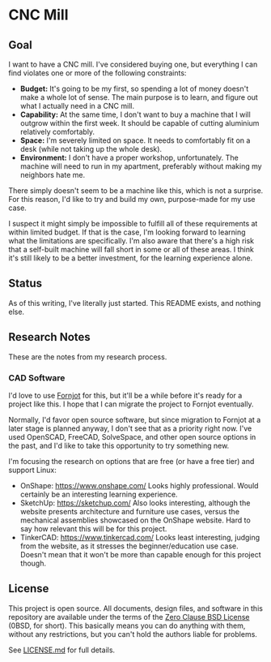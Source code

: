 # CNC Mill

## Goal

I want to have a CNC mill. I've considered buying one, but everything I can find violates one or more of the following constraints:

- **Budget:** It's going to be my first, so spending a lot of money doesn't make a whole lot of sense. The main purpose is to learn, and figure out what I actually need in a CNC mill.
- **Capability:** At the same time, I don't want to buy a machine that I will outgrow within the first week. It should be capable of cutting aluminium relatively comfortably.
- **Space:** I'm severely limited on space. It needs to comfortably fit on a desk (while not taking up the whole desk).
- **Environment:** I don't have a proper workshop, unfortunately. The machine will need to run in my apartment, preferably without making my neighbors hate me.

There simply doesn't seem to be a machine like this, which is not a surprise. For this reason, I'd like to try and build my own, purpose-made for my use case.

I suspect it might simply be impossible to fulfill all of these requirements at within limited budget. If that is the case, I'm looking forward to learning what the limitations are specifically. I'm also aware that there's a high risk that a self-built machine will fall short in some or all of these areas. I think it's still likely to be a better investment, for the learning experience alone.


## Status

As of this writing, I've literally just started. This README exists, and nothing else.


## Research Notes

These are the notes from my research process.

### CAD Software

I'd love to use [Fornjot](https://www.fornjot.app/) for this, but it'll be a while before it's ready for a project like this. I hope that I can migrate the project to Fornjot eventually.

Normally, I'd favor open source software, but since migration to Fornjot at a later stage is planned anyway, I don't see that as a priority right now. I've used OpenSCAD, FreeCAD, SolveSpace, and other open source options in the past, and I'd like to take this opportunity to try something new.

I'm focusing the research on options that are free (or have a free tier) and support Linux:

- OnShape: https://www.onshape.com/
  Looks highly professional. Would certainly be an interesting learning experience.
- SketchUp: https://sketchup.com/
  Also looks interesting, although the website presents architecture and furniture use cases, versus the mechanical assemblies showcased on the OnShape website. Hard to say how relevant this will be for this project.
- TinkerCAD: https://www.tinkercad.com/
  Looks least interesting, judging from the website, as it stresses the beginner/education use case. Doesn't mean that it won't be more than capable enough for this project though.


## License

This project is open source. All documents, design files, and software in this repository are available under the terms of the [Zero Clause BSD License] (0BSD, for short). This basically means you can do anything with them, without any restrictions, but you can't hold the authors liable for problems.

See [LICENSE.md] for full details.

[Zero Clause BSD License]: https://opensource.org/licenses/0BSD
[LICENSE.md]: LICENSE.md
